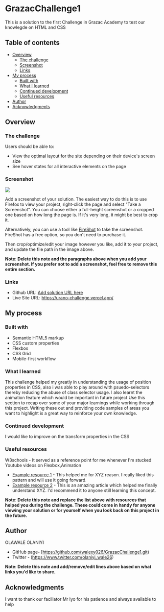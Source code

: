 # GrazacChallenge1

This is a solution to the first Challenge in Grazac Academy to test our knowlegde on HTML and CSS
## Table of contents

- [Overview](#overview)
  - [The challenge](#the-challenge)
  - [Screenshot](#screenshot)
  - [Links](#links)
- [My process](#my-process)
  - [Built with](#built-with)
  - [What I learned](#what-i-learned)
  - [Continued development](#continued-development)
  - [Useful resources](#useful-resources)
- [Author](#author)
- [Acknowledgments](#acknowledgments)



## Overview

### The challenge

Users should be able to:

- View the optimal layout for the site depending on their device's screen size
- See hover states for all interactive elements on the page

### Screenshot

![](./screenshot.jpg)

Add a screenshot of your solution. The easiest way to do this is to use Firefox to view your project, right-click the page and select "Take a Screenshot". You can choose either a full-height screenshot or a cropped one based on how long the page is. If it's very long, it might be best to crop it.

Alternatively, you can use a tool like [FireShot](https://getfireshot.com/) to take the screenshot. FireShot has a free option, so you don't need to purchase it. 

Then crop/optimize/edit your image however you like, add it to your project, and update the file path in the image above.

**Note: Delete this note and the paragraphs above when you add your screenshot. If you prefer not to add a screenshot, feel free to remove this entire section.**

### Links

- Github URL: [Add solution URL here](https://your-solution-url.com)
- Live Site URL: https://urano-challenge.vercel.app/

## My process

### Built with

- Semantic HTML5 markup
- CSS custom properties
- Flexbox
- CSS Grid
- Mobile-first workflow


### What I learned
This challenge helped my greatly in understanding the usage of position properties in CSS, also i was able to play around with psuedo-selectors thereby reducing the abuse of class selector usage.
I also learnt the animation feature which would be important in future project
Use this section to recap over some of your major learnings while working through this project. Writing these out and providing code samples of areas you want to highlight is a great way to reinforce your own knowledge.


### Continued development
I would like to improve on the transform properties in the CSS


### Useful resources
W3schools - It served as a reference point  for me whenever I'm stucked
Youtube videos on Flexbox,Animation
- [Example resource 1](https://www.example.com) - This helped me for XYZ reason. I really liked this pattern and will use it going forward.
- [Example resource 2](https://www.example.com) - This is an amazing article which helped me finally understand XYZ. I'd recommend it to anyone still learning this concept.

**Note: Delete this note and replace the list above with resources that helped you during the challenge. These could come in handy for anyone viewing your solution or for yourself when you look back on this project in the future.**

## Author
OLAWALE OLANIYI
- GitHub page- [https://github.com/walexy026/GrazacChallenge1.git)
- Twitter - (https://www.twitter.com/olaniyi_wale26)

**Note: Delete this note and add/remove/edit lines above based on what links you'd like to share.**

## Acknowledgments
I want to thank our faciliator Mr Iyo for his patience and always available to help

